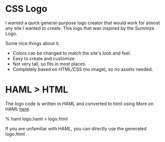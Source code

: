 
CSS Logo
=======

I wanted a quick general-purpose logo creator that would
work for almost any site I wanted to create.
This logo that was inspired by the Summize Logo.

Some nice things about it.
* Colors can be changed to match the site's look and feel.
* Easy to create and customize
* Not very tall, so fits in most places.
* Completely based on HTML/CSS (no image), so no assets needed.

HAML > HTML
========
The logo code is written in HAML and converted to html using
More on HAML [here](http://haml.info/docs/yardoc/file.HAML_REFERENCE.html).

% haml logo.haml > logo.html

If you are unfamiliar with HAML, you can directly use the
generated logo.html
